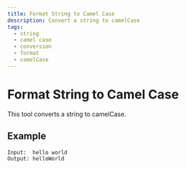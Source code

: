 ```yaml
---
title: Format String to Camel Case
description: Convert a string to camelCase
tags:
  - string
  - camel case
  - conversion
  - format
  - camelCase
---
```


# Format String to Camel Case

This tool converts a string to camelCase.

## Example

```text
Input:  hello world
Output: helloWorld
```
